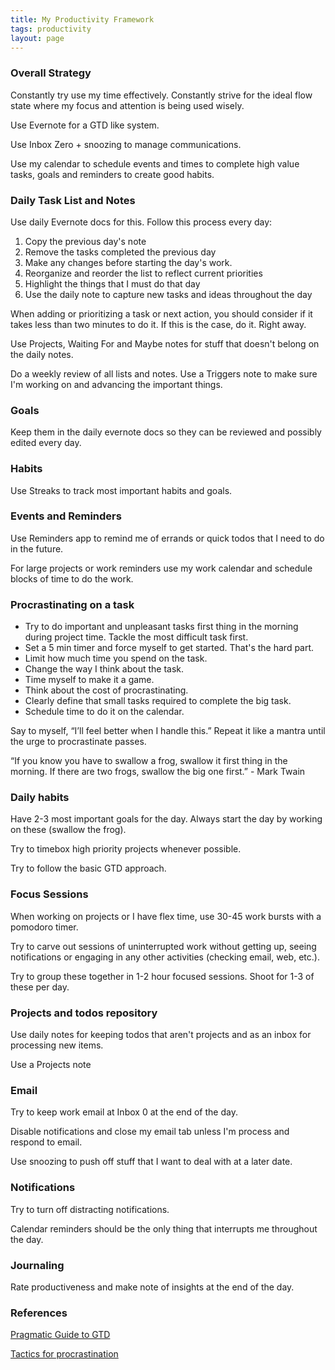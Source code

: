 ```yaml
---
title: My Productivity Framework
tags: productivity
layout: page
---
```


### Overall Strategy

Constantly try use my time effectively. Constantly strive for the ideal flow state where my focus and attention is being used wisely.

Use Evernote for a GTD like system.

Use Inbox Zero + snoozing to manage communications.

Use my calendar to schedule events and times to complete high value tasks, goals and reminders to create good habits.

### Daily Task List and Notes

Use daily Evernote docs for this. Follow this process every day:

1. Copy the previous day's note
1. Remove the tasks completed the previous day
1. Make any changes before starting the day's work.
1. Reorganize and reorder the list to reflect current priorities
1. Highlight the things that I must do that day
1. Use the daily note to capture new tasks and ideas throughout the day

When adding or prioritizing a task or next action, you should consider if it takes less than two minutes to do it. If this is the case, do it. Right away.

Use Projects, Waiting For and Maybe notes for stuff that doesn't belong on the daily notes.

Do a weekly review of all lists and notes. Use a Triggers note to make sure I'm working on and advancing the important things.

### Goals

Keep them in the daily evernote docs so they can be reviewed and possibly edited every day.

### Habits

Use Streaks to track most important habits and goals.

### Events and Reminders

Use Reminders app to remind me of errands or quick todos that I need to do in the future.

For large projects or work reminders use my work calendar and schedule blocks of time to do the work.

### Procrastinating on a task

* Try to do important and unpleasant tasks first thing in the morning during project time. Tackle the most difficult task first.
* Set a 5 min timer and force myself to get started. That's the hard part.
* Limit how much time you spend on the task.
* Change the way I think about the task.
* Time myself to make it a game.
* Think about the cost of procrastinating.
* Clearly define that small tasks required to complete the big task.
* Schedule time to do it on the calendar.

Say to myself, “I’ll feel better when I handle this.” Repeat it like a mantra until the urge to procrastinate passes.

“If you know you have to swallow a frog, swallow it first thing in the morning. If there are two frogs, swallow the big one first.” - Mark Twain

### Daily habits

Have 2-3 most important goals for the day. Always start the day by working on these (swallow the frog).

Try to timebox high priority projects whenever possible.

Try to follow the basic GTD approach.

### Focus Sessions

When working on projects or I have flex time, use 30-45 work bursts with a pomodoro timer.

Try to carve out sessions of uninterrupted work without getting up, seeing notifications or engaging in any other activities (checking email, web, etc.).

Try to group these together in 1-2 hour focused sessions. Shoot for 1-3 of these per day.

### Projects and todos repository

Use daily notes for keeping todos that aren't projects and as an inbox for processing new items.

Use a Projects note

### Email

Try to keep work email at Inbox 0 at the end of the day.

Disable notifications and close my email tab unless I'm process and respond to email. 

Use snoozing to push off stuff that I want to deal with at a later date.

### Notifications

Try to turn off distracting notifications.

Calendar reminders should be the only thing that interrupts me throughout the day.

### Journaling

Rate productiveness and make note of insights at the end of the day.

### References

[Pragmatic Guide to GTD](https://hamberg.no/gtd/)

[Tactics for procrastination](https://alifeofproductivity.com/why-you-procrastinate-10-tactics-to-help-you-stop/)
